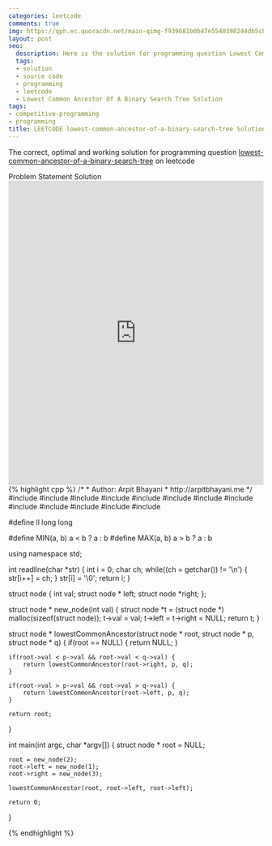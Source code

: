 ```yaml
---
categories: leetcode
comments: true
img: https://qph.ec.quoracdn.net/main-qimg-f939681b0b47e5540398244db5c8966f?convert_to_webp=true
layout: post
seo:
  description: Here is the solution for programming question Lowest Common Ancestor Of A Binary Search Tree on leetcode
  tags:
  - solution
  - source code
  - programming
  - leetcode
  - Lowest Common Ancestor Of A Binary Search Tree Solution
tags:
- competitive-programming
- programming
title: LEETCODE lowest-common-ancestor-of-a-binary-search-tree Solution
---
```

The correct, optimal and working solution for programming question [lowest-common-ancestor-of-a-binary-search-tree](https://leetcode.com/problems/lowest-common-ancestor-of-a-binary-search-tree/) on leetcode

<div class="ui secondary pointing large menu">
  <a class="grey item" data-tab="problem-statement">
    Problem Statement
  </a>
  <a class="active item grey" data-tab="solution">
    Solution
  </a>
</div>
<div class="ui bottom attached tab" data-tab="problem-statement">
    <iframe src="https://leetcode.com/problems/lowest-common-ancestor-of-a-binary-search-tree/" width="100%" height="600px" style="overflow: scroll; border: none;"></iframe>
</div>
<div class="ui bottom attached active tab" data-tab="solution">
{% highlight cpp %}
/*
 *  Author: Arpit Bhayani
 *  http://arpitbhayani.me
 */
#include <cmath>
#include <cstdio>
#include <cstdlib>
#include <climits>
#include <deque>
#include <iostream>
#include <list>
#include <limits>
#include <map>
#include <queue>
#include <set>
#include <stack>
#include <vector>

#define ll long long

#define MIN(a, b) a < b ? a : b
#define MAX(a, b) a > b ? a : b

using namespace std;

int readline(char *str) {
    int i = 0;
    char ch;
    while((ch = getchar()) != '\n') {
        str[i++] = ch;
    }
    str[i] = '\0';
    return i;
}

struct node {
    int val;
    struct node * left;
    struct node *right;
};


struct node * new_node(int val) {
    struct node *t = (struct node *) malloc(sizeof(struct node));
    t->val = val;
    t->left = t->right = NULL;
    return t;
}

struct node * lowestCommonAncestor(struct node * root, struct node * p, struct node * q) {
    if(root == NULL) {
        return NULL;
    }

    if(root->val < p->val && root->val < q->val) {
        return lowestCommonAncestor(root->right, p, q);
    }

    if(root->val > p->val && root->val > q->val) {
        return lowestCommonAncestor(root->left, p, q);
    }

    return root;
}

int main(int argc, char *argv[]) {
    struct node * root = NULL;

    root = new_node(2);
    root->left = new_node(1);
    root->right = new_node(3);

    lowestCommonAncestor(root, root->left, root->left);

    return 0;
}

{% endhighlight %}
</div>

